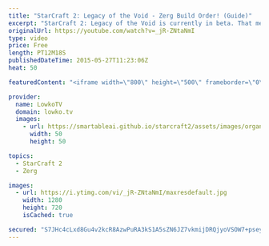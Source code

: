 ```yaml
---
title: "StarCraft 2: Legacy of the Void - Zerg Build Order! (Guide)"
excerpt: "StarCraft 2: Legacy of the Void is currently in beta. That means that there are things that will be changing to the game that may mean that you will have to adjust the build order to the new situation. On top of that, there is likely still room for optimization with this build order as well. Use it,"
originalUrl: https://youtube.com/watch?v=_jR-ZNtaNmI
type: video
price: Free
length: PT12M18S
publishedDateTime: 2015-05-27T11:23:06Z
heat: 50

featuredContent: "<iframe width=\"800\" height=\"500\" frameborder=\"0\" src=\"https://www.youtube.com/embed/_jR-ZNtaNmI\" allow=\"accelerometer; autoplay; encrypted-media; gyroscope; picture-in-picture\" allowfullscreen></iframe>"

provider:
  name: LowkoTV
  domain: lowko.tv
  images:
    - url: https://smartableai.github.io/starcraft2/assets/images/organizations/lowko.tv-50x50.jpg
      width: 50
      height: 50

topics:
  - StarCraft 2
  - Zerg

images:
  - url: https://i.ytimg.com/vi/_jR-ZNtaNmI/maxresdefault.jpg
    width: 1280
    height: 720
    isCached: true

secured: "S7JHc4cLxd8Gu4v2kcR8AzwPuRA3kS1A5sZN6JZ7vkmijDRQjyoVSOW7+pseyHzF0Qo3dB57aOfJeURBTuhfrJ550ZVuEaEw+h4KZxNEj/Kk+YpweUYPvLh4/rVjk3qakFH/UNd59yj6ja5MrHyjENRBYc/0gzrCDQzq0+RHnbIRbTVd4i1EBJG9b6TNUbi5oGVIUe+e9IwK9XZCPn6gEjHgZ+hgLBXHBUArKesNr9zQjt4R2yCQkXh7mLIh1aXcdfCuuVFHKdEClOWkzpZmv9hDigMaWmpTJCl7xECdmWFUGylglQxKA0ZLc8ag8n98SC+1WZewSg9Fb8f33Xc9t+kNLPA5eNfziMo7XVJ92N/NTMGL7pGoXnPJsIdG7TYY0za+0VZRp83UriePcDpagA1xt9W3foW8wvCfdUrf5lWchvKiEPcu+x5sGll71Pgl;xNmY37ctR6VP5Pr1AfTF0g=="
---
```


